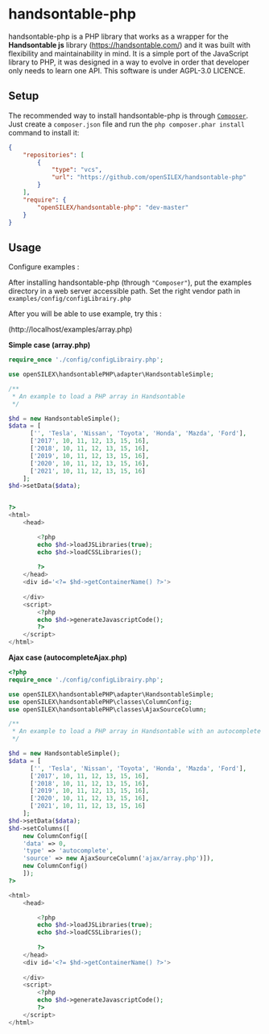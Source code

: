 handsontable-php
=============

handsontable-php is a PHP library that works as a wrapper for the **Handsontable js** library (https://handsontable.com/) and it was built with flexibility and maintainability in mind.
It is a simple port of the JavaScript library to PHP, it was designed in a way to evolve in order that developer only needs to learn one API. This software is under AGPL-3.0 LICENCE.


Setup
-----

The recommended way to install handsontable-php is through  [`Composer`](http://getcomposer.org). Just create a ``composer.json`` file and run the ``php composer.phar install`` command to install it:
```json
{
    "repositories": [
        {
            "type": "vcs",
            "url": "https://github.com/openSILEX/handsontable-php"
        }
    ],
    "require": {
        "openSILEX/handsontable-php": "dev-master"
    }
}
```

Usage
-----

Configure examples : 

After installing handsontable-php (through ``"Composer"``), put the examples directory in a web server accessible path.
Set the right vendor path in ``examples/config/configLibrairy.php``

After you will be able to use example, try this :

(http://localhost/examples/array.php)


**Simple case (array.php)**

```php
require_once './config/configLibrairy.php';

use openSILEX\handsontablePHP\adapter\HandsontableSimple;

/**
 * An example to load a PHP array in Handsontable
 */

$hd = new HandsontableSimple();
$data = [
      ['', 'Tesla', 'Nissan', 'Toyota', 'Honda', 'Mazda', 'Ford'],
      ['2017', 10, 11, 12, 13, 15, 16],
      ['2018', 10, 11, 12, 13, 15, 16],
      ['2019', 10, 11, 12, 13, 15, 16],
      ['2020', 10, 11, 12, 13, 15, 16],
      ['2021', 10, 11, 12, 13, 15, 16]
    ];
$hd->setData($data);


?>
<html>
    <head>

        <?php
        echo $hd->loadJSLibraries(true);
        echo $hd->loadCSSLibraries();
        
        ?>
    </head>
    <div id='<?= $hd->getContainerName() ?>'>
        
    </div>
    <script>
        <?php
        echo $hd->generateJavascriptCode();
        ?>
    </script>
</html>

```

**Ajax case (autocompleteAjax.php)**

```php
<?php
require_once './config/configLibrairy.php';

use openSILEX\handsontablePHP\adapter\HandsontableSimple;
use openSILEX\handsontablePHP\classes\ColumnConfig;
use openSILEX\handsontablePHP\classes\AjaxSourceColumn;

/**
 * An example to load a PHP array in Handsontable with an autocomplete column create from an ajax source
 */

$hd = new HandsontableSimple();
$data = [
      ['', 'Tesla', 'Nissan', 'Toyota', 'Honda', 'Mazda', 'Ford'],
      ['2017', 10, 11, 12, 13, 15, 16],
      ['2018', 10, 11, 12, 13, 15, 16],
      ['2019', 10, 11, 12, 13, 15, 16],
      ['2020', 10, 11, 12, 13, 15, 16],
      ['2021', 10, 11, 12, 13, 15, 16]
    ];
$hd->setData($data);
$hd->setColumns([
    new ColumnConfig([
    'data' => 0,
    'type' => 'autocomplete',
    'source' => new AjaxSourceColumn('ajax/array.php')]),
    new ColumnConfig()
    ]);
?>

<html>
    <head>

        <?php
        echo $hd->loadJSLibraries(true);
        echo $hd->loadCSSLibraries();
        
        ?>
    </head>
    <div id='<?= $hd->getContainerName() ?>'>
        
    </div>
    <script>
        <?php
        echo $hd->generateJavascriptCode();
        ?>
    </script>
</html>
```
